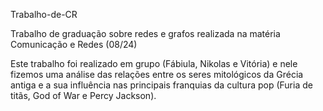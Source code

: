 Trabalho-de-CR

Trabalho de graduação sobre redes e grafos realizada na matéria Comunicação e Redes (08/24)

Este trabalho foi realizado em grupo (Fábiula, Nikolas e Vitória) e nele fizemos uma análise das relações entre os seres mitológicos da Grécia antiga e a sua influência nas principais franquias da cultura pop (Furia de titãs, God of War e Percy Jackson).
